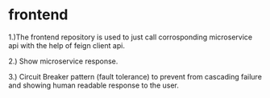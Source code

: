 # frontend

1.)The frontend repository is used to just call corrosponding microservice api with the help of feign client api.

2.) Show microservice response.

3.) Circuit Breaker pattern (fault tolerance) to prevent from cascading failure and showing human readable response to the user.
